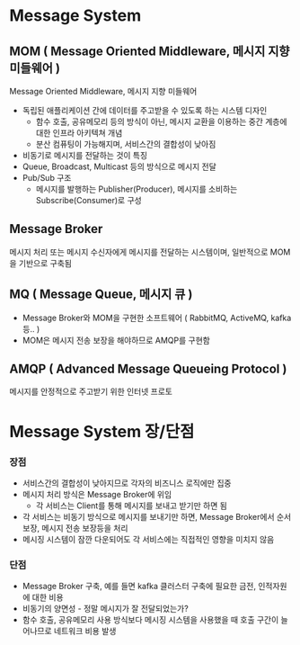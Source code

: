 # Message System

## MOM ( Message Oriented Middleware, 메시지 지향 미들웨어 )
Message Oriented Middleware, 메시지 지향 미들웨어
* 독립된 애플리케이션 간에 데이터를 주고받을 수 있도록 하는 시스템 디자인
  + 함수 호출, 공유메모리 등의 방식이 아닌, 메시지 교환을 이용하는 중간 계층에 대한 인프라 아키텍쳐 개념
  + 분산 컴퓨팅이 가능해지며, 서비스간의 결합성이 낮아짐
* 비동기로 메시지를 전달하는 것이 특징
* Queue, Broadcast, Multicast 등의 방식으로 메시지 전달
* Pub/Sub 구조
  + 메시지를 발행하는 Publisher(Producer), 메시지를 소비하는 Subscribe(Consumer)로 구성

## Message Broker
메시지 처리 또는 메시지 수신자에게 메시지를 전달하는 시스템이며, 일반적으로 MOM을 기반으로 구축됨


## MQ ( Message Queue, 메시지 큐 )
* Message Broker와 MOM을 구현한 소프트웨어 ( RabbitMQ, ActiveMQ, kafka 등.. )
* MOM은 메시지 전송 보장을 해야하므로 AMQP를 구현함


## AMQP ( Advanced Message Queueing Protocol )
메시지를 안정적으로 주고받기 위한 인터넷 프로토

# Message System 장/단점

### 장점
* 서비스간의 결합성이 낮아지므로 각자의 비즈니스 로직에만 집중
* 메시지 처리 방식은 Message Broker에 위임
  + 각 서비스는 Client를 통해 메시지를 보내고 받기만 하면 됨
* 각 서비스는 비동기 방식으로 메시지를 보내기만 하면, Message Broker에서 순서 보장, 메시지 전송 보장등을 처리
* 메시징 시스템이 잠깐 다운되어도 각 서비스에는 직접적인 영향을 미치지 않음


### 단점
* Message Broker 구축, 예를 들면 kafka 클러스터 구축에 필요한 금전, 인적자원에 대한 비용
* 비동기의 양면성 - 정말 메시지가 잘 전달되었는가?
* 함수 호출, 공유메모리 사용 방식보다 메시징 시스템을 사용했을 때 호출 구간이 늘어나므로 네트워크 비용 발생
